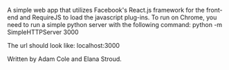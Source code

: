 A simple web app that utilizes Facebook's React.js framework for the front-end and RequireJS to load the javascript plug-ins. 
To run on Chrome, you need to run a simple python server with the following command: python -m SimpleHTTPServer 3000

The url should look like: localhost:3000



Written by Adam Cole and Elana Stroud.


